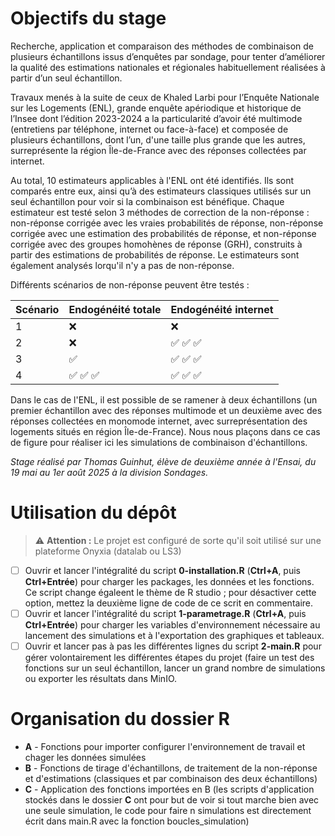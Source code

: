 
# Objectifs du stage

Recherche, application et comparaison des méthodes de combinaison de plusieurs échantillons issus d’enquêtes par sondage, pour tenter d’améliorer la qualité des estimations nationales et régionales habituellement réalisées à partir d’un seul échantillon.

Travaux menés à la suite de ceux de Khaled Larbi pour l’Enquête Nationale sur les Logements (ENL), grande enquête apériodique et historique de l’Insee dont l’édition 2023-2024 a la particularité d’avoir été multimode (entretiens par téléphone, internet ou face-à-face) et composée de plusieurs échantillons, dont l’un, d'une taille plus grande que les autres, surreprésente la région Île-de-France avec des réponses collectées par internet.

Au total, 10 estimateurs applicables à l'ENL ont été identifiés. Ils sont comparés entre eux, ainsi qu’à des estimateurs classiques utilisés sur un seul échantillon pour voir si la combinaison est bénéfique. Chaque estimateur est testé selon 3 méthodes de correction de la non-réponse : non-réponse corrigée avec les vraies probabilités de réponse, non-réponse corrigée avec une estimation des probabilités de réponse, et non-réponse corrigée avec des groupes homohènes de réponse (GRH), construits à partir des estimations de probabilités de réponse. Le estimateurs sont également analysés lorqu'il n'y a pas de non-réponse.

Différents scénarios de non-réponse peuvent être testés :

| Scénario | Endogénéité totale | Endogénéité internet |
|----------|--------------------|----------------------|
| 1        | ❌                 | ❌                   |
| 2        | ❌                 | ✅ ✅ ✅             |
| 3        | ✅                 | ✅ ✅ ✅             |
| 4        | ✅ ✅ ✅           | ✅ ✅ ✅             |

Dans le cas de l'ENL, il est possible de se ramener à deux échantillons (un premier échantillon avec des réponses multimode et un deuxième avec des réponses collectées en monomode internet, avec surreprésentation des logements situés en région Île-de-France). Nous nous plaçons dans ce cas de figure pour réaliser ici les simulations de combinaison d'échantillons.

*Stage réalisé par Thomas Guinhut, élève de deuxième année à l'Ensai, du 19 mai au 1er août 2025 à la division Sondages.*

# Utilisation du dépôt

> ⚠️ **Attention :** Le projet est configuré de sorte qu'il soit utilisé sur une plateforme Onyxia (datalab ou LS3)

-   [ ] Ouvrir et lancer l'intégralité du script **0-installation.R** (**Ctrl+A**, puis **Ctrl+Entrée**) pour charger les packages, les données et les fonctions. Ce script change égaleent le thème de R studio ; pour désactiver cette option, mettez la deuxième ligne de code de ce scrit en commentaire.
-   [ ] Ouvrir et lancer l'intégralité du script **1-parametrage.R** (**Ctrl+A**, puis **Ctrl+Entrée**) pour charger les variables d'environnement nécessaire au lancement des simulations et à l'exportation des graphiques et tableaux.
-   [ ] Ouvrir et lancer pas à pas les différentes lignes du script **2-main.R** pour gérer volontairement les différentes étapes du projet (faire un test des fonctions sur un seul échantillon, lancer un grand nombre de simulations ou exporter les résultats dans MinIO.

# Organisation du dossier R

-   **A** - Fonctions pour importer configurer l'environnement de travail et chager les données simulées
-   **B** - Fonctions de tirage d'échantillons, de traitement de la non-réponse et d'estimations (classiques et par combinaison des deux échantillons)
-   **C** - Application des fonctions importées en B (les scripts d'application stockés dans le dossier **C** ont pour but de voir si tout marche bien avec une seule simulation, le code pour faire n simulations est directement écrit dans main.R avec la fonction boucles_simulation)
